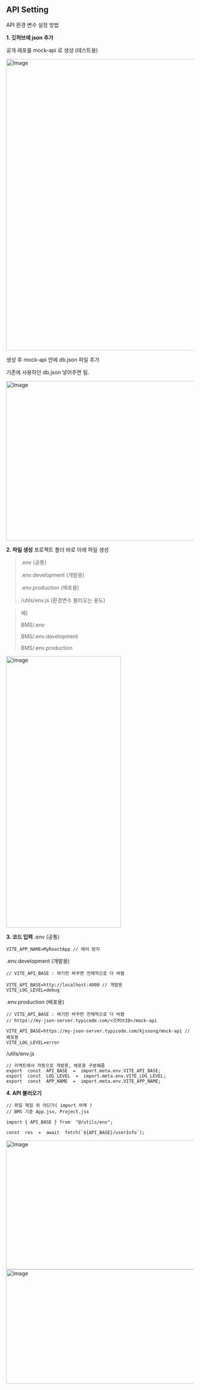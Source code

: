 ## API Setting
API 환경 변수 설정 방법

**1. 깃허브에 json 추가**

공개 레포를 mock-api 로 생성 (테스트용)

<img width="795" height="784" alt="Image" src="https://github.com/user-attachments/assets/89d75497-2cd0-4e36-be3f-2dd2c68736dc" />


생성 후 mock-api 안에 db.json 파일 추가

기존에 사용하던 db.json 넣어주면 됨.

<img width="1131" height="429" alt="Image" src="https://github.com/user-attachments/assets/34c130e4-2f0b-47d1-81e1-b669a279c4db" />


**2. 파일 생성**
프로젝트 폴더 바로 아래 파일 생성
>.env (공통)
>
>.env.development (개발용)
>
>.env.production (배포용)
>
>/utils/env.js (환경변수 불러오는 용도)

>예)
>
>BMS/.env
>
>BMS/.env.development
>
>BMS/.env.production
>
<img width="308" height="730" alt="Image" src="https://github.com/user-attachments/assets/8df2afc4-48c2-40c5-8b1a-b22ccc759790" />


**3. 코드 입력**
.env (공통)

    VITE_APP_NAME=MyReactApp // 에러 방지


.env.development (개발용)

    // VITE_API_BASE : 여기만 바꾸면 전체적으로 다 바뀜
    
    VITE_API_BASE=http://localhost:4000 // 개발용
    VITE_LOG_LEVEL=debug

.env.production (배포용)

    // VITE_API_BASE : 여기만 바꾸면 전체적으로 다 바뀜
    // https://my-json-server.typicode.com/<깃허브ID>/mock-api
    
    VITE_API_BASE=https://my-json-server.typicode.com/kjssong/mock-api // 배포용
    VITE_LOG_LEVEL=error

/utils/env.js

    // 리액트에서 자동으로 개발용, 배포용 구분해줌
    export  const  API_BASE  =  import.meta.env.VITE_API_BASE;
    export  const  LOG_LEVEL  =  import.meta.env.VITE_LOG_LEVEL;
    export  const  APP_NAME  =  import.meta.env.VITE_APP_NAME;



**4. API 불러오기**


    // 파일 제일 위 어딘가( import 아래 )
    // BMS 기준 App.jsx, Project.jsx
    
    import { API_BASE } from  "@/utils/env";
    
    const  res  =  await  fetch(`${API_BASE}/userInfo`);

<img width="750" height="347" alt="Image" src="https://github.com/user-attachments/assets/b5c7ddaa-a003-4505-b826-81693bd1ad69" />
<img width="594" height="307" alt="Image" src="https://github.com/user-attachments/assets/5a8c1434-034c-4c93-bc42-c939cae04853" />
